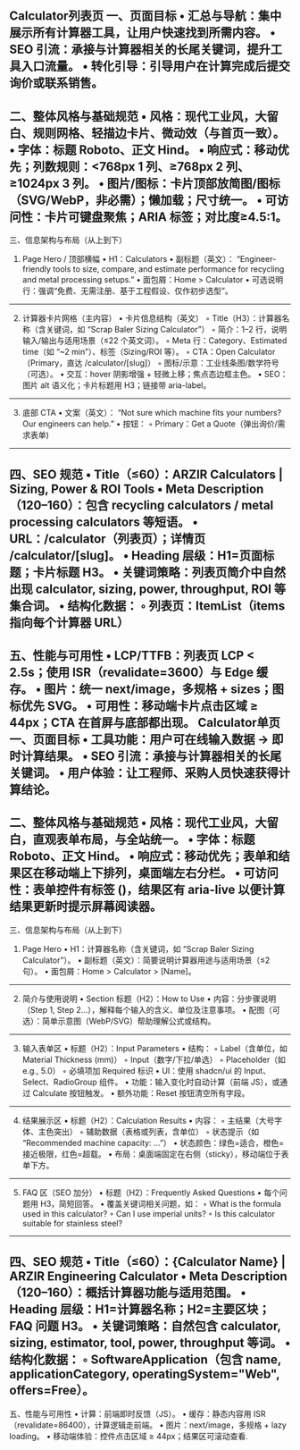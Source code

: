 Calculator列表页
一、页面目标
• 汇总与导航：集中展示所有计算器工具，让用户快速找到所需内容。
• SEO 引流：承接与计算器相关的长尾关键词，提升工具入口流量。
• 转化引导：引导用户在计算完成后提交询价或联系销售。
---
二、整体风格与基础规范
• 风格：现代工业风，大留白、规则网格、轻描边卡片、微动效（与首页一致）。
• 字体：标题 Roboto、正文 Hind。
• 响应式：移动优先；列数规则：<768px 1 列、≥768px 2 列、≥1024px 3 列。
• 图片/图标：卡片顶部放简图/图标（SVG/WebP，非必需）；懒加载；尺寸统一。
• 可访问性：卡片可键盘聚焦；ARIA 标签；对比度≥4.5:1。
---
三、信息架构与布局（从上到下）
1) Page Hero / 顶部横幅
• H1：Calculators
• 副标题（英文）：
    “Engineer-friendly tools to size, compare, and estimate performance for recycling and metal processing setups.”
• 面包屑：Home > Calculator
• 可选说明行：强调“免费、无需注册、基于工程假设、仅作初步选型”。
---
2) 计算器卡片网格（主内容）
• 卡片信息结构（英文）
    ◦ Title（H3）：计算器名称（含关键词，如 “Scrap Baler Sizing Calculator”）
    ◦ 简介：1–2 行，说明输入/输出与适用场景（≤22 个英文词）。
    ◦ Meta 行：Category、Estimated time（如 “~2 min”）、标签（Sizing/ROI 等）。
    ◦ CTA：Open Calculator（Primary，直达 /calculator/[slug]）
    ◦ 图标/示意：工业线条图/数学符号（可选）。
• 交互：hover 阴影增强 + 轻微上移；焦点态边框主色。
• SEO：图片 alt 语义化；卡片标题用 H3；链接带 aria-label。
---
3) 底部 CTA
• 文案（英文）：
    “Not sure which machine fits your numbers? Our engineers can help.”
• 按钮：
    ◦ Primary：Get a Quote（弹出询价/需求表单)
---
四、SEO 规范
• Title（≤60）：ARZIR Calculators | Sizing, Power & ROI Tools
• Meta Description（120–160）：包含 recycling calculators / metal processing calculators 等短语。
• URL：/calculator（列表页）；详情页 /calculator/[slug]。
• Heading 层级：H1=页面标题；卡片标题 H3。
• 关键词策略：列表页简介中自然出现 calculator, sizing, power, throughput, ROI 等集合词。
• 结构化数据：
    ◦ 列表页：ItemList（items 指向每个计算器 URL）
---
五、性能与可用性
• LCP/TTFB：列表页 LCP < 2.5s；使用 ISR（revalidate=3600）与 Edge 缓存。
• 图片：统一 next/image，多规格 + sizes；图标优先 SVG。
• 可用性：移动端卡片点击区域 ≥ 44px；CTA 在首屏与底部都出现。
Calculator单页
一、页面目标
• 工具功能：用户可在线输入数据 → 即时计算结果。
• SEO 引流：承接与计算器相关的长尾关键词。
• 用户体验：让工程师、采购人员快速获得计算结论。
---
二、整体风格与基础规范
• 风格：现代工业风，大留白，直观表单布局，与全站统一。
• 字体：标题 Roboto、正文 Hind。
• 响应式：移动优先；表单和结果区在移动端上下排列，桌面端左右分栏。
• 可访问性：表单控件有标签 (<label>)，结果区有 aria-live 以便计算结果更新时提示屏幕阅读器。
---
三、信息架构与布局（从上到下）
1) Page Hero
• H1：计算器名称（含关键词，如 “Scrap Baler Sizing Calculator”）。
• 副标题（英文）：简要说明计算器用途与适用场景（≤2 句）。
• 面包屑：Home > Calculator > [Name]。
---
2) 简介与使用说明
• Section 标题（H2）：How to Use
• 内容：分步骤说明（Step 1, Step 2…），解释每个输入的含义、单位及注意事项。
• 配图（可选）：简单示意图（WebP/SVG）帮助理解公式或结构。
---
3) 输入表单区
• 标题（H2）：Input Parameters
• 结构：
    ◦ Label（含单位，如 Material Thickness (mm)）
    ◦ Input（数字/下拉/单选）
    ◦ Placeholder（如 e.g., 5.0）
    ◦ 必填项加 Required 标识
• UI：使用 shadcn/ui 的 Input、Select、RadioGroup 组件。
• 功能：输入变化时自动计算（前端 JS），或通过 Calculate 按钮触发。
• 额外功能：Reset 按钮清空所有字段。
---
4) 结果展示区
• 标题（H2）：Calculation Results
• 内容：
    ◦ 主结果（大号字体、主色突出）
    ◦ 辅助数据（表格或列表，含单位）
    ◦ 状态提示（如 “Recommended machine capacity: …”）
• 状态颜色：绿色=适合，橙色=接近极限，红色=超载。
• 布局：桌面端固定在右侧（sticky），移动端位于表单下方。
---
5) FAQ 区（SEO 加分）
• 标题（H2）：Frequently Asked Questions
• 每个问题用 H3，简短回答。
• 覆盖关键词相关问题，如：
    ◦ What is the formula used in this calculator?
    ◦ Can I use imperial units?
    ◦ Is this calculator suitable for stainless steel?
---
四、SEO 规范
• Title（≤60）：{Calculator Name} | ARZIR Engineering Calculator
• Meta Description（120–160）：概括计算器功能与适用范围。
• Heading 层级：H1=计算器名称；H2=主要区块；FAQ 问题 H3。
• 关键词策略：自然包含 calculator, sizing, estimator, tool, power, throughput 等词。
• 结构化数据：
    ◦ SoftwareApplication（包含 name, applicationCategory, operatingSystem="Web", offers=Free）。
---
五、性能与可用性
• 计算：前端即时反馈（JS）。
• 缓存：静态内容用 ISR（revalidate=86400），计算逻辑走前端。
• 图片：next/image，多规格 + lazy loading。
• 移动端体验：控件点击区域 ≥ 44px；结果区可滚动查看.